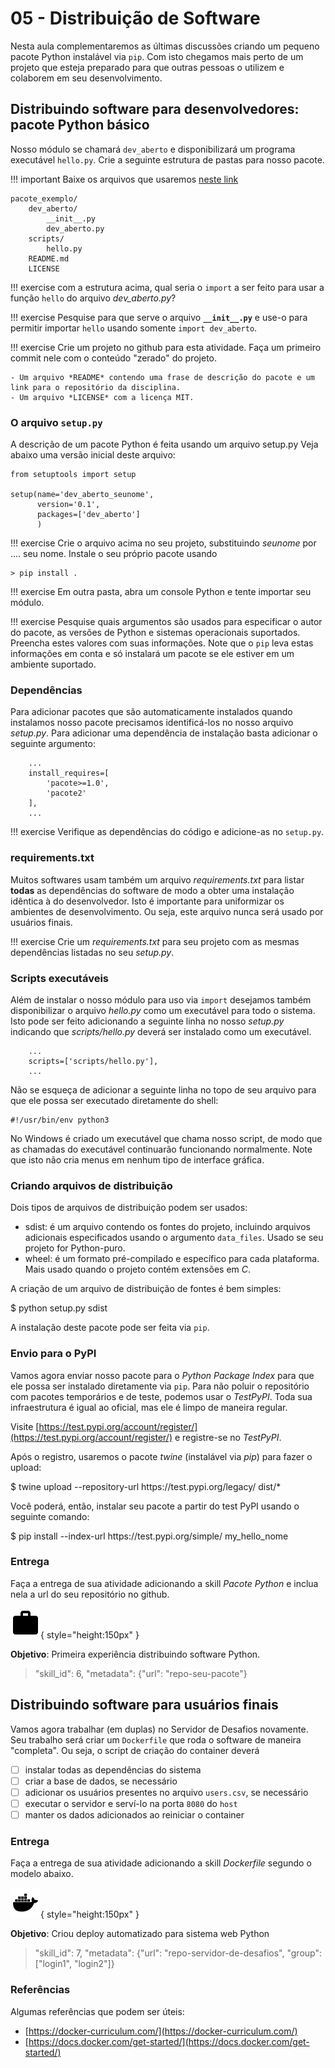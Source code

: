 # 05 - Distribuição de Software

Nesta aula complementaremos as últimas discussões criando um pequeno pacote Python instalável via `pip`. Com isto chegamos mais perto de um projeto que esteja preparado para que outras pessoas o utilizem e colaborem em seu desenvolvimento. 

## Distribuindo software para desenvolvedores: pacote Python básico

Nosso módulo se chamará `dev_aberto` e disponibilizará um programa executável `hello.py`. Crie a seguinte estrutura de pastas para nosso pacote. 

!!! important
    Baixe os arquivos que usaremos [neste link](https://github.com/Insper/open-dev/tree/master/docs/lessons/05-python-packaging)

~~~
pacote_exemplo/
    dev_aberto/
        __init__.py
        dev_aberto.py
    scripts/
        hello.py
    README.md
    LICENSE
~~~

!!! exercise
    com a estrutura acima, qual seria o `import` a ser feito para usar a função `hello` do arquivo *dev_aberto.py*?

!!! exercise
    Pesquise para que serve o arquivo **`__init__.py`** e use-o para permitir importar `hello` usando somente `import dev_aberto`.

!!! exercise
    Crie um projeto no github para esta atividade. Faça um primeiro commit nele com o conteúdo "zerado" do projeto.

    - Um arquivo *README* contendo uma frase de descrição do pacote e um link para o repositório da disciplina. 
    - Um arquivo *LICENSE* com a licença MIT. 


### O arquivo `setup.py`

A descrição de um pacote Python é feita usando um arquivo setup.py  Veja abaixo uma versão inicial deste arquivo:

~~~{.py}
from setuptools import setup

setup(name='dev_aberto_seunome',
      version='0.1',
      packages=['dev_aberto']
      )
~~~

!!! exercise
    Crie o arquivo acima no seu projeto, substituindo *seunome* por .... seu nome. Instale o seu próprio pacote usando 

    > pip install .
    
!!! exercise
    Em outra pasta, abra um console Python e tente importar seu módulo. 

!!! exercise
    Pesquise quais argumentos são usados para especificar o autor do pacote, as versões de Python e sistemas operacionais suportados. Preencha estes valores com suas informações. Note que o `pip` leva estas informações em conta e só instalará um pacote se ele estiver em um ambiente suportado. 

### Dependências

Para adicionar pacotes que são automaticamente instalados quando instalamos nosso pacote precisamos identificá-los no nosso arquivo *setup.py*. Para adicionar uma dependência de instalação basta adicionar o seguinte argumento:

~~~
    ...
    install_requires=[
        'pacote>=1.0',
        'pacote2'
    ],
    ...
~~~


!!! exercise
    Verifique as dependências do código e adicione-as no `setup.py`. 

### requirements.txt

Muitos softwares usam também um arquivo *requirements.txt* para listar **todas** as dependências do software de modo a obter uma instalação idêntica à do desenvolvedor. Isto é importante para uniformizar os ambientes de desenvolvimento. Ou seja, este arquivo nunca será usado por usuários finais. 

!!! exercise
    Crie um *requirements.txt* para seu projeto com as mesmas dependências listadas no seu *setup.py*. 

### Scripts executáveis

Além de instalar o nosso módulo para uso via `import` desejamos também disponibilizar o arquivo *hello.py* como um executável para todo o sistema. Isto pode ser feito adicionando a seguinte linha no nosso *setup.py* indicando que *scripts/hello.py* deverá ser instalado como um executável. 

~~~
    ...
    scripts=['scripts/hello.py'],
    ...
~~~

Não se esqueça de adicionar a seguinte linha no topo de seu arquivo para que ele possa ser executado diretamente do shell:

~~~
#!/usr/bin/env python3
~~~

No Windows é criado um executável que chama nosso script, de modo que as chamadas do executável continuarão funcionando normalmente. Note que isto não cria menus em nenhum tipo de interface gráfica. 

### Criando arquivos de distribuição

Dois tipos de arquivos de distribuição podem ser usados:

- sdist: é um arquivo contendo os fontes do projeto, incluindo arquivos adicionais especificados usando o argumento `data_files`. Usado se seu projeto for Python-puro.
- wheel: é um formato pré-compilado e específico para cada plataforma. Mais usado quando o projeto contém extensões em *C*.

A criação de um arquivo de distribuição de fontes é bem simples:

<ah-terminal>
$  python setup.py sdist
</ah-terminal>
    
A instalação deste pacote pode ser feita via `pip`.

### Envio para o PyPI

Vamos agora enviar nosso pacote para o *Python Package Index* para que ele possa ser instalado diretamente via `pip`. Para não poluir o repositório com pacotes temporários e de teste, podemos usar o *TestPyPI*. Toda sua infraestrutura é igual ao oficial, mas ele é limpo de maneira regular. 

Visite [https://test.pypi.org/account/register/](https://test.pypi.org/account/register/) e registre-se no *TestPyPI*.

Após o registro, usaremos o pacote *twine* (instalável via *pip*) para fazer o upload:


<ah-terminal>
$ twine upload --repository-url https://test.pypi.org/legacy/ dist/*
</ah-terminal>

Você poderá, então, instalar seu pacote a partir do test PyPI usando o seguinte comando:

<ah-terminal>
$ pip install --index-url https://test.pypi.org/simple/ my_hello_nome
</ah-terminal>

### Entrega

Faça a entrega de sua atividade adicionando a skill *Pacote Python* e inclua nela a url do seu repositório no github.

![Skill Pacote Python](skill-python.svg){ style="height:150px" }

**Objetivo**: Primeira experiência distribuindo software Python.

> "skill_id": 6, "metadata": {"url": "repo-seu-pacote"}

## Distribuindo software para usuários finais

Vamos agora trabalhar (em duplas) no Servidor de Desafios novamente. Seu trabalho será criar um `Dockerfile` que roda o software de maneira "completa". Ou seja, o script de criação do container deverá

- [ ] instalar todas as dependências do sistema
- [ ] criar a base de dados, se necessário
- [ ] adicionar os usuários presentes no arquivo `users.csv`, se necessário
- [ ] executar o servidor e serví-lo na porta `8080` do `host`
- [ ] manter os dados adicionados ao reiniciar o container

### Entrega

Faça a entrega de sua atividade adicionando a skill *Dockerfile* segundo o modelo abaixo.

![Skill Dockerfile](skill-docker.svg){ style="height:150px" }

**Objetivo**: Criou deploy automatizado para sistema web Python

> "skill_id": 7, "metadata": {"url": "repo-servidor-de-desafios", "group": ["login1", "login2"]}

### Referências

Algumas referências que podem ser úteis: 

* [https://docker-curriculum.com/](https://docker-curriculum.com/)
* [https://docs.docker.com/get-started/](https://docs.docker.com/get-started/)
